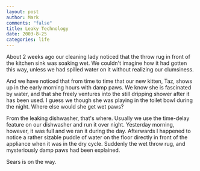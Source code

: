 ```yaml
--- 
layout: post
author: Mark
comments: "false"
title: Leaky Technology
date: 2003-8-25
categories: life
---
```

About 2 weeks ago our cleaning lady noticed that the throw rug in front of the kitchen sink was soaking wet. We couldn't imagine how it had gotten this way, unless we had spilled water on it without realizing our clumsiness.

And we have noticed that from time to time that our new kitten, Taz, shows up in the early morning hours with damp paws. We know she is fascinated by water, and that she freely ventures into the still dripping shower after it has been used. I guess we though she was playing in the toilet bowl during the night. Where else would she get wet paws?

From the leaking dishwasher, that's where. Usually we use the time-delay feature on our dishwasher and run it over night. Yesterday morning, however, it was full and we ran it during the day. Afterwards I happened to notice a rather sizable puddle of water on the floor directly in front of the appliance when it was in the dry cycle. Suddenly the wet throw rug, and mysteriously damp paws had been explained.

Sears is on the way.
